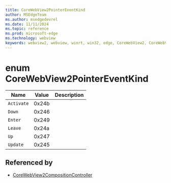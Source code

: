 ```yaml
---
title: CoreWebView2PointerEventKind
author: MSEdgeTeam
ms.author: msedgedevrel
ms.date: 11/11/2024
ms.topic: reference
ms.prod: microsoft-edge
ms.technology: webview
keywords: webview2, webview, winrt, win32, edge, CoreWebView2, CoreWebView2Controller, browser control, edge html, CoreWebView2PointerEventKind
---
```


# enum CoreWebView2PointerEventKind

| Name |  Value | Description |
|--|--|--|
|`Activate` | 0x24b  |  |
|`Down` | 0x246  |  |
|`Enter` | 0x249  |  |
|`Leave` | 0x24a  |  |
|`Up` | 0x247  |  |
|`Update` | 0x245  |  |


## Referenced by

- [CoreWebView2CompositionController](corewebview2compositioncontroller.md)
